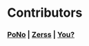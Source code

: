 # Contributors
### [PoNo](https://github.com/S-Traut/) | [Zerss](https://github.com/Zerss/) | [You?](https://github.com/osbx/osbx#contributing)
